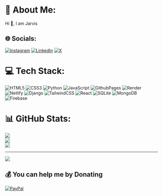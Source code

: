 <!--

- 👋 Hi, I’m Jarvis
- 👀 I’m a frontend web developer
- 🏁️ Striving to the top 1% developer
- 🌱 I’m leveling my backend skills with django under #30daysofdjango
- 💞️ Lets connect and learn
- -->
<!---
dotjarvis/dotjarvis is a ✨ special ✨ repository because its `README.md` (this file) appears on your GitHub profile.
You can click the Preview link to take a look at your changes.
--->
# 💫 About Me:
Hi 👋, I am Jarvis 


## 🌐 Socials:
[![Instagram](https://img.shields.io/badge/Instagram-%23E4405F.svg?logo=Instagram&logoColor=white)](https://instagram.com/jarvis_codes) [![LinkedIn](https://img.shields.io/badge/LinkedIn-%230077B5.svg?logo=linkedin&logoColor=white)](https://linkedin.com/in/ochieng-jarvis) [![X](https://img.shields.io/badge/X-black.svg?logo=X&logoColor=white)](https://x.com/codeslowlearner) 

# 💻 Tech Stack:
![HTML5](https://img.shields.io/badge/html5-%23E34F26.svg?style=for-the-badge&logo=html5&logoColor=white) ![CSS3](https://img.shields.io/badge/css3-%231572B6.svg?style=for-the-badge&logo=css3&logoColor=white) ![Python](https://img.shields.io/badge/python-3670A0?style=for-the-badge&logo=python&logoColor=ffdd54) ![JavaScript](https://img.shields.io/badge/javascript-%23323330.svg?style=for-the-badge&logo=javascript&logoColor=%23F7DF1E) ![GithubPages](https://img.shields.io/badge/github%20pages-121013?style=for-the-badge&logo=github&logoColor=white) ![Render](https://img.shields.io/badge/Render-%46E3B7.svg?style=for-the-badge&logo=render&logoColor=white) ![Netlify](https://img.shields.io/badge/netlify-%23000000.svg?style=for-the-badge&logo=netlify&logoColor=#00C7B7) ![Django](https://img.shields.io/badge/django-%23092E20.svg?style=for-the-badge&logo=django&logoColor=white) ![TailwindCSS](https://img.shields.io/badge/tailwindcss-%2338B2AC.svg?style=for-the-badge&logo=tailwind-css&logoColor=white) ![React](https://img.shields.io/badge/react-%2320232a.svg?style=for-the-badge&logo=react&logoColor=%2361DAFB) ![SQLite](https://img.shields.io/badge/sqlite-%2307405e.svg?style=for-the-badge&logo=sqlite&logoColor=white) ![MongoDB](https://img.shields.io/badge/MongoDB-%234ea94b.svg?style=for-the-badge&logo=mongodb&logoColor=white) ![Firebase](https://img.shields.io/badge/Firebase-039BE5?style=for-the-badge&logo=Firebase&logoColor=white)
# 📊 GitHub Stats:
![](https://github-readme-stats.vercel.app/api?username=dotjarvis&theme=dark&hide_border=false&include_all_commits=false&count_private=false)<br/>
![](https://github-readme-streak-stats.herokuapp.com/?user=dotjarvis&theme=dark&hide_border=false)<br/>
![](https://github-readme-stats.vercel.app/api/top-langs/?username=dotjarvis&theme=dark&hide_border=false&include_all_commits=false&count_private=false&layout=compact)

---
[![](https://visitcount.itsvg.in/api?id=dotjarvis&icon=0&color=0)](https://visitcount.itsvg.in)

  ## 💰 You can help me by Donating
  [![PayPal](https://img.shields.io/badge/PayPal-00457C?style=for-the-badge&logo=paypal&logoColor=white)](https://paypal.me/jarvisochieng2018@gmail.com) 

  
<!-- Proudly created with GPRM ( https://gprm.itsvg.in ) -->
